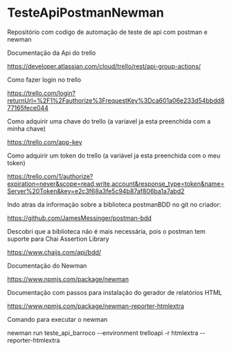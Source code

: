 # TesteApiPostmanNewman
Repositório com codigo de automação de teste de api com postman e newman



Documentação da Api do trello

https://developer.atlassian.com/cloud/trello/rest/api-group-actions/

Como fazer login no trello

https://trello.com/login?returnUrl=%2F1%2Fauthorize%3FrequestKey%3Dca601a06e233d54bbdd877165fece044

Como adquirir uma chave do trello (a variavel ja esta preenchida com a minha chave)

https://trello.com/app-key

Como adquirir um token do trello (a variável ja esta preenchida com o meu token)

https://trello.com/1/authorize?expiration=never&scope=read,write,account&response_type=token&name=Server%20Token&key=e2c3f68a3fe5c94b87af806ba1a7abd2

Indo atras da informação sobre a biblioteca postmanBDD no git no criador:

https://github.com/JamesMessinger/postman-bdd

Descobri que a biblioteca não é mais necessária, pois o postman tem suporte para Chai Assertion Library

https://www.chaijs.com/api/bdd/

Documentação do Newman

https://www.npmjs.com/package/newman

Documentação com passos para instalação do gerador de relatórios HTML

https://www.npmjs.com/package/newman-reporter-htmlextra


Comando para executar o newman

newman run teste_api_barroco --environment trelloapi -r htmlextra --reporter-htmlextra
